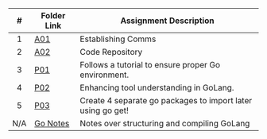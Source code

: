 |   #   | Folder Link | Assignment Description |
| :---: | ----------- | ---------------------- |
|   1    |   [A01](https://github.com/aelious/4143-PLC-Nagel/tree/main/Assignments/A01)          |       Establishing Comms                |
|   2    |   [A02](https://github.com/aelious/4143-PLC-Nagel/tree/main/Assignments/A02)          |       Code Repository                 |
|   3    |  [P01](https://github.com/aelious/4143-PLC-Nagel/tree/main/Assignments/P01)       | Follows a tutorial to ensure proper Go environment. |
|   4    |  [P02](https://github.com/aelious/4143-PLC-Nagel/tree/main/Assignments/P02)           | Enhancing tool understanding in GoLang.                       |
| 5 | [P03]() | Create 4 separate go packages to import later using go get!  |
| N/A | [Go Notes](https://github.com/aelious/4143-PLC-Nagel/tree/main/Assignments/GoLang-Notes) | Notes over structuring and compiling GoLang |
